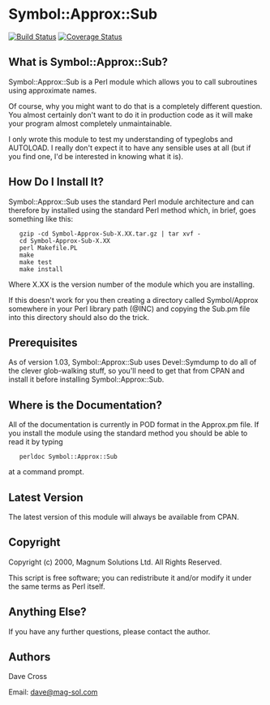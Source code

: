 
# Symbol::Approx::Sub

[![Build Status](https://github.com/davorg-cpan/symbol-approx-sub/actions/workflows/perltest.yml/badge.svg?branch=master)](https://github.com/davorg-cpan/symbol-approx-sub/actions/workflows/perltest.yml) [![Coverage Status](https://coveralls.io/repos/github/davorg-cpan/symbol-approx-sub/badge.svg?branch=master)](https://coveralls.io/github/davorg-cpan/symbol-approx-sub?branch=master)

## What is Symbol::Approx::Sub?

Symbol::Approx::Sub is a Perl module which allows you to call subroutines
using approximate names.

Of course, why you might want to do that is a completely different
question. You almost certainly don't want to do it in production
code as it will make your program almost completely unmaintainable.

I only wrote this module to test my understanding of typeglobs and
AUTOLOAD. I really don't expect it to have any sensible uses at all
(but if you find one, I'd be interested in knowing what it is).

## How Do I Install It?

Symbol::Approx::Sub uses the standard Perl module architecture and can
therefore by installed using the standard Perl method which, in
brief, goes something like this:

```unix
   gzip -cd Symbol-Approx-Sub-X.XX.tar.gz | tar xvf -
   cd Symbol-Approx-Sub-X.XX
   perl Makefile.PL
   make
   make test
   make install
```

Where X.XX is the version number of the module which you are
installing.

If this doesn't work for you then creating a directory called
Symbol/Approx somewhere in your Perl library path (@INC) and copying
the Sub.pm file into this directory should also do the trick.


## Prerequisites

As of version 1.03, Symbol::Approx::Sub uses Devel::Symdump to do
all of the clever glob-walking stuff, so you'll need to get that from
CPAN and install it before installing Symbol::Approx::Sub.

## Where is the Documentation?

All of the documentation is currently in POD format in the Approx.pm
file. If you install the module using the standard method you should
be able to read it by typing

```unix
   perldoc Symbol::Approx::Sub
```

at a command prompt.

## Latest Version

The latest version of this module will always be available from
CPAN.

## Copyright

Copyright (c) 2000, Magnum Solutions Ltd.  All Rights Reserved.

This script is free software; you can redistribute it and/or
modify it under the same terms as Perl itself.

## Anything Else?

If you have any further questions, please contact the author.

## Authors
Dave Cross

Email: dave@mag-sol.com
